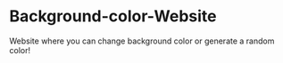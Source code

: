 # Background-color-Website
Website where you can change background color or generate a random color!
